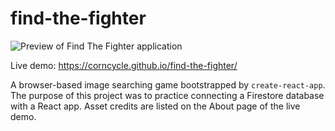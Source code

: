 # find-the-fighter

![Preview of Find The Fighter application](preview.gif)

Live demo: https://corncycle.github.io/find-the-fighter/

A browser-based image searching game bootstrapped by `create-react-app`. The purpose of this project was to practice connecting a Firestore database with a React app. Asset credits are listed on the About page of the live demo.